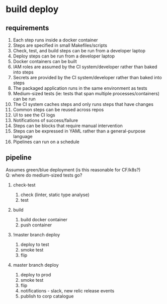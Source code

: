 # build deploy 

## requirements

1. Each step runs inside a docker container
1. Steps are specified in small Makefiles/scripts 
1. Check, test, and build steps can be run from a developer laptop
1. Deploy steps can be run from a developer laptop
1. Docker containers can be built
1. IAM roles are assumed by the CI system/developer rather than baked into steps
1. Secrets are provided by the CI system/developer rather than baked into steps
1. The packaged application runs in the same environment as tests
1. Medium-sized tests (ie: tests that span multiple processes/containers) can be run
1. The CI system caches steps and only runs steps that have changes
1. Common steps can be reused across repos
1. UI to see the CI logs
1. Notifications of success/failure
1. Steps can be blocks that require manual intervention
1. Steps can be expressed in YAML rather than a general-purpose language
1. Pipelines can run on a schedule

## pipeline

Assumes green/blue deployment (is this reasonable for CF/k8s?)  
Q: where do medium-sized tests go?

1. check-test
    1. check (linter, static type analyse)
    1. test

1. build
    1. build docker container
    1. push container

1. !master branch deploy
    1. deploy to test
    1. smoke test
    1. flip

1. master branch deploy
    1. deploy to prod
    1. smoke test
    1. flip
    1. notifications - slack, new relic release events
    1. publish to corp catalogue


